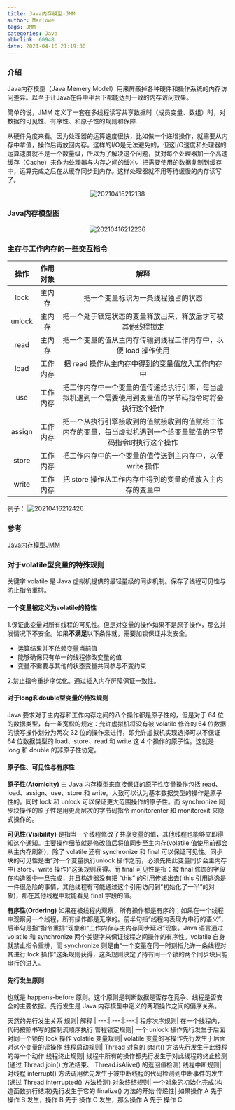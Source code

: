 ```yaml
---
title: Java内存模型-JMM
author: Marlowe
tags: JMM
categories: Java
abbrlink: 60948
date: 2021-04-16 21:19:30
---
```


<!--more-->

### 介绍
Java内存模型（Java Memery Model）用来屏蔽掉各种硬件和操作系统的内存访问差异。以至于让Java在各中平台下都能达到一致的内存访问效果。

简单的说，JMM 定义了一套在多线程读写共享数据时（成员变量、数组）时，对数据的可见性、有序性、和原子性的规则和保障.

从硬件角度来看。因为处理器的运算速度很快，比如做一个递增操作，就需要从内存中拿值，操作后再放回内存。这样的I/O是无法避免的，但这I/O速度和处理器的运算速度就不是一个数量级，所以为了解决这个问题，就对每个处理器加一个高速缓存（Cache）来作为处理器与内存之间的缓冲。把需要使用的数据复制到缓存中，运算完成之后在从缓存同步到内存。这样处理器就不用等待缓慢的内存读写了。

<center>

![20210416212138](http://marlowe.oss-cn-beijing.aliyuncs.com/img/20210416212138.png)
</center>

### Java内存模型图
<center>

![20210416212236](http://marlowe.oss-cn-beijing.aliyuncs.com/img/20210416212236.png)
</center>

### 主存与工作内存的一些交互指令

操作|	作用对象|	解释
|:---:|:---:|:---:|
lock|	主内存|	把一个变量标识为一条线程独占的状态
unlock|	主内存|	把一个处于锁定状态的变量释放出来，释放后才可被其他线程锁定
read|	主内存|	把一个变量的值从主内存传输到线程工作内存中，以便 load 操作使用
load|	工作内存|	把 read 操作从主内存中得到的变量值放入工作内存中
use|	工作内存|	把工作内存中一个变量的值传递给执行引擎，每当虚拟机遇到一个需要使用到变量值的字节码指令时将会执行这个操作
assign|	工作内存|	把一个从执行引擎接收到的值赋接收到的值赋给工作内存的变量，每当虚拟机遇到一个给变量赋值的字节码指令时执行这个操作
store|	工作内存|	把工作内存中的一个变量的值传送到主内存中，以便 write 操作
write|	工作内存|	把 store 操作从工作内存中得到的变量的值放入主内存的变量中


例子：
![20210416212426](http://marlowe.oss-cn-beijing.aliyuncs.com/img/20210416212426.png)
### 参考
[Java内存模型JMM](https://blog.unclezs.com/Java/Jvm/Java%E5%86%85%E5%AD%98%E6%A8%A1%E5%9E%8BJMM.html)


### 对于volatile型变量的特殊规则
关键字 volatile 是 Java 虚拟机提供的最轻量级的同步机制。保存了线程可见性与防止指令重排。

#### 一个变量被定义为volatile的特性
1.保证此变量对所有线程的可见性。但是对变量的操作如果不是原子操作，那么并发情况下不安全。如果**不满足**以下条件就，需要加锁保证并发安全。

* 运算结果并不依赖变量当前值
* 能够确保只有单一的线程修改变量的值
* 变量不需要与其他的状态变量共同参与不变约束


2.禁止指令重排序优化。通过插入内存屏障保证一致性。

#### 对于long和double型变量的特殊规则
Java 要求对于主内存和工作内存之间的八个操作都是原子性的，但是对于 64 位的数据类型，有一条宽松的规定：允许虚拟机将没有被 volatile 修饰的 64 位数据的读写操作划分为两次 32 位的操作来进行，即允许虚拟机实现选择可以不保证 64 位数据类型的 load、store、read 和 write 这 4 个操作的原子性。这就是 long 和 double 的非原子性协定。
#### 原子性、可见性与有序性

**原子性(Atomicity)**
由 Java 内存模型来直接保证的原子性变量操作包括 read、load、assign、use、store 和 write。大致可以认为基本数据类型的操作是原子性的。同时 lock 和 unlock 可以保证更大范围操作的原子性。而 synchronize 同步块操作的原子性是用更高层次的字节码指令 monitorenter 和 monitorexit 来隐式操作的。

**可见性(Visibility)**
是指当一个线程修改了共享变量的值，其他线程也能够立即得知这个通知。主要操作细节就是修改值后将值同步至主内存(volatile 值使用前都会从主内存刷新)，除了 volatile 还有 synchronize 和 final 可以保证可见性。同步块的可见性是由“对一个变量执行unlock 操作之前，必须先把此变量同步会主内存中( store、write 操作)”这条规则获得。而 final 可见性是指：被 final 修饰的字段在构造器中一旦完成，并且构造器没有把 “this” 的引用传递出去( this 引用逃逸是一件很危险的事情，其他线程有可能通过这个引用访问到“初始化了一半”的对象)，那在其他线程中就能看见 final 字段的值。

**有序性(Ordering)**
如果在被线程内观察，所有操作都是有序的；如果在一个线程中观察另一个线程，所有操作都是无序的。前半句指“线程内表现为串行的语义”，后半句是指“指令重排”现象和“工作内存与主内存同步延迟”现象。Java 语言通过 volatile 和 synchronize 两个关键字来保证线程之间操作的有序性。volatile 自身就禁止指令重排，而 synchronize 则是由“一个变量在同一时刻指允许一条线程对其进行 lock 操作”这条规则获得，这条规则决定了持有同一个锁的两个同步块只能串行的进入。

#### 先行发生原则

也就是 happens-before 原则。这个原则是判断数据是否存在竞争、线程是否安全的主要依据。先行发生是 Java 内存模型中定义的两项操作之间的偏序关系。

天然的先行发生关系
规则|	解释
|:---:|:---:|:---:|
程序次序规则|	在一个线程内，代码按照书写的控制流顺序执行
管程锁定规则|	一个 unlock 操作先行发生于后面对同一个锁的 lock 操作
volatile 变量规则|	volatile 变量的写操作先行发生于后面对这个变量的读操作
线程启动规则|	Thread 对象的 start() 方法先行发生于此线程的每一个动作
线程终止规则|	线程中所有的操作都先行发生于对此线程的终止检测(通过 Thread.join() 方法结束、 Thread.isAlive() 的返回值检测)
线程中断规则|	对线程 interrupt() 方法调用优先发生于被中断线程的代码检测到中断事件的发生 (通过 Thread.interrupted() 方法检测)
对象终结规则|	一个对象的初始化完成(构造函数执行结束)先行发生于它的 finalize() 方法的开始
传递性|	如果操作 A 先于 操作 B 发生，操作 B 先于 操作 C 发生，那么操作 A 先于 操作 C
